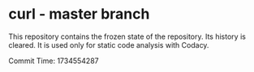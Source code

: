# curl - master branch

This repository contains the frozen state of the repository.
Its history is cleared. It is used only for static code
analysis with Codacy.

Commit Time: 1734554287